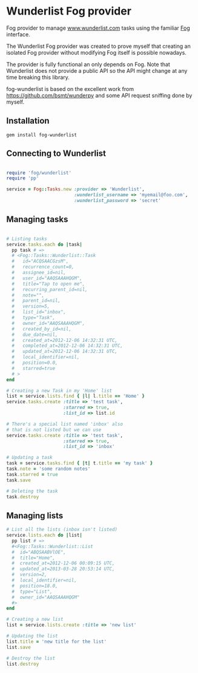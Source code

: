 # Wunderlist Fog provider

Fog provider to manage www.wunderlist.com tasks using the familiar
[Fog](http://fog.io) interface.

The Wunderlist Fog provider was created to prove myself that creating 
an isolated Fog provider without modifying Fog itself is possible nowadays.

The provider is fully functional an only depends on Fog. Note that
Wunderlist does not provide a public API so the API might change at
any time breaking this library.

fog-wunderlist is based on the excellent work from 
https://github.com/bsmt/wunderpy and some API request sniffing
done by myself.

## Installation

    gem install fog-wunderlist

## Connecting to Wunderlist

```ruby

require 'fog/wunderlist'
require 'pp'

service = Fog::Tasks.new :provider => 'Wunderlist',
                         :wunderlist_username => 'myemail@foo.com',
                         :wunderlist_password => 'secret'

```

## Managing tasks

```ruby

# Listing tasks
service.tasks.each do |task|
  pp task # => 
  # <Fog::Tasks::Wunderlist::Task
  #   id="ACQSAACGzsM",
  #   recurrence_count=0,
  #   assignee_id=nil,
  #   user_id="AAQSAAAHQGM",
  #   title="Tap to open me",
  #   recurring_parent_id=nil,
  #   note="",
  #   parent_id=nil,
  #   version=5,
  #   list_id="inbox",
  #   type="Task",
  #   owner_id="AAQSAAAHQGM",
  #   created_by_id=nil,
  #   due_date=nil,
  #   created_at=2012-12-06 14:32:31 UTC,
  #   completed_at=2012-12-06 14:32:31 UTC,
  #   updated_at=2012-12-06 14:32:31 UTC,
  #   local_identifier=nil,
  #   position=0.0,
  #   starred=true
  # >
end

# Creating a new Task in my 'Home' list
list = service.lists.find { |l| l.title == 'Home' }
service.tasks.create :title => 'test task',
                     :starred => true,
                     :list_id => list.id

# There's a special list named 'inbox' also
# that is not listed but we can use
service.tasks.create :title => 'test task',
                     :starred => true,
                     :list_id => 'inbox'

# Updating a task
task = service.tasks.find { |t| t.title == 'my task' } 
task.note = 'some random notes'
task.starred = true
task.save

# Deleting the task
task.destroy
```

## Managing lists

```ruby
# List all the lists (inbox isn't listed)
service.lists.each do |list|
  pp list # =>
  #<Fog::Tasks::Wunderlist::List
  #  id="ABQSAABVlOE",
  #  title="Home",
  #  created_at=2012-12-06 00:09:15 UTC,
  #  updated_at=2013-03-28 20:53:14 UTC,
  #  version=2,
  #  local_identifier=nil,
  #  position=18.0,
  #  type="List",
  #  owner_id="AAQSAAAHQGM"
  #>
end

# Creating a new list
list = service.lists.create :title => 'new list'

# Updating the list
list.title = 'new title for the list'
list.save

# Destroy the list
list.destroy

```
